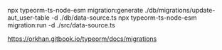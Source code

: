 npx typeorm-ts-node-esm migration:generate ./db/migrations/update-aut_user-table -d ./db/data-source.ts
npx typeorm-ts-node-esm migration:run -d ./src/data-source.ts

https://orkhan.gitbook.io/typeorm/docs/migrations
